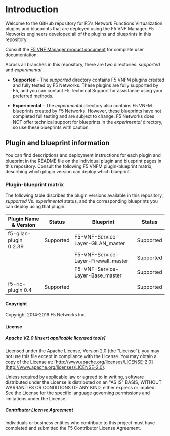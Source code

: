 # Introduction
Welcome to the GitHub repository for F5's Network Functions Virtualization plugins and blueprints that are deployed using the F5 VNF Manager. F5 Networks engineers developed all of the plugins and blueprints in this repository.

Consult the [F5 VNF Manager product document](https://clouddocs.f5.com/cloud/nfv/latest/) for complete user documentation.

Across all branches in this repository, there are two directories: *supported* and *experimental*.

- **Supported** - The *supported* directory contains F5 VNFM plugins created and fully tested by F5 Networks. These plugins are fully supported by F5, and you can contact F5 Technical Support for assistance using your preferred methods.

- **Experimental** - The *experimental* directory also contains F5 VNFM blueprints created by F5 Networks. However, these blueprints have not completed full testing and are subject to change. F5 Networks does NOT offer technical support for blueprints in the *experimental* directory, so use these blueprints with caution.

## Plugin and blueprint information
You can find descriptions and deployment instructions for each plugin and blueprint in the README file on the individual plugin and blueprint pages in this repository. Consult the following F5 VNFM plugin-blueprint matrix, describing which plugin version can deploy which blueprint.

### Plugin-blueprint matrix
The following table discribes the plugin versions available in this repository, *supported* Vs. *experimental* status, and the corresponding blueprints you can deploy using that plugin.

| Plugin Name & Version         | Status       | Blueprint                               | Status      |
| ------------------------------|--------------|-----------------------------------------|-------------|
| f5-gilan-plugin 0.2.39        | Supported    | F5-VNF-Service-Layer-GiLAN_master       | Supported   |
|                               |              | F5-VNF-Service-Layer-Firewall_master    | Supported   |
|                               |              | F5-VNF-Service-Layer-Base_master        | Supported   |
| f5-ric-plugin 0.4             | Supported    | <insert corresponding blueprint>        | Supported   |

#### Copyright
Copyright 2014-2019 F5 Networks Inc.

#### License

##### Apache V2.0 [insert applicable licensed tools]
Licensed under the Apache License, Version 2.0 (the "License"); you may not use this file except in compliance with the License. You may obtain a copy of the License at: [http://www.apache.org/licenses/LICENSE-2.0](http://www.apache.org/licenses/LICENSE-2.0).

Unless required by applicable law or agreed to in writing, software distributed under the License is distributed on an "AS IS" BASIS, WITHOUT WARRANTIES OR CONDITIONS OF ANY KIND, either express or implied. See the License for the specific language governing permissions and limitations under the License.

##### Contributor License Agreement
Individuals or business entities who contribute to this project must have completed and submitted the F5 Contributor License Agreement.
